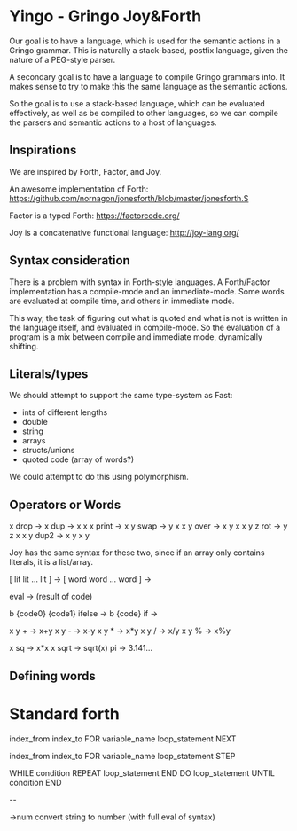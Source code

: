# Yingo - Gringo Joy&Forth

Our goal is to have a language, which is used for the semantic actions in a Gringo
grammar. This is naturally a stack-based, postfix language, given the nature of a
PEG-style parser. 

A secondary goal is to have a language to compile Gringo grammars into. It makes sense
to try to make this the same language as the semantic actions.

So the goal is to use a stack-based language, which can be evaluated effectively,
as well as be compiled to other languages, so we can compile the parsers and semantic
actions to a host of languages.

## Inspirations

We are inspired by Forth, Factor, and Joy.

An awesome implementation of Forth:
https://github.com/nornagon/jonesforth/blob/master/jonesforth.S

Factor is a typed Forth:
https://factorcode.org/

Joy is a concatenative functional language:
http://joy-lang.org/

## Syntax consideration

There is a problem with syntax in Forth-style languages. A Forth/Factor implementation
has a compile-mode and an immediate-mode. Some words are evaluated at
compile time, and others in immediate mode.

This way, the task of figuring out what is quoted and what is not is written
in the language itself, and evaluated in compile-mode. So the evaluation of
a program is a mix between compile and immediate mode, dynamically shifting.

## Literals/types

We should attempt to support the same type-system as Fast:

- ints of different lengths
- double
- string
- arrays
- structs/unions
- quoted code (array of words?)

We could attempt to do this using polymorphism.

## Operators or Words

x drop ->
x dup -> x x
x print ->
x y swap -> y x
x y over -> x y x
x y z rot -> y z x
x y dup2 -> x y x y 

Joy has the same syntax for these two, since if an array only
contains literals, it is a list/array.

[ lit lit ... lit ]	   -> <array>
[ word word ... word ] -> <quoted-program>

<quote> eval -> (result of code)

b {code0} {code1} ifelse  -> <eval code0 or code1>
b {code} if  -> <eval code0 or nothing>

x y + -> x+y
x y - -> x-y
x y * -> x*y
x y / -> x/y
x y % -> x%y

x sq -> x*x
x sqrt -> sqrt(x)
pi -> 3.141...

## Defining words


# Standard forth

index_from index_to FOR variable_name loop_statement NEXT

index_from index_to FOR variable_name loop_statement <int> STEP

 WHILE condition REPEAT loop_statement END
 DO loop_statement UNTIL condition END

--

->num   convert string to number (with full eval of syntax)
